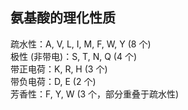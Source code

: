 ## 氨基酸的理化性质

疏水性：A, V, L, I, M, F, W, Y (8 个)  
极性 (非带电)：S, T, N, Q (4 个)  
带正电荷：K, R, H (3 个)  
带负电荷：D, E (2 个)   
芳香性：F, Y, W (3 个，部分重叠于疏水性)  
